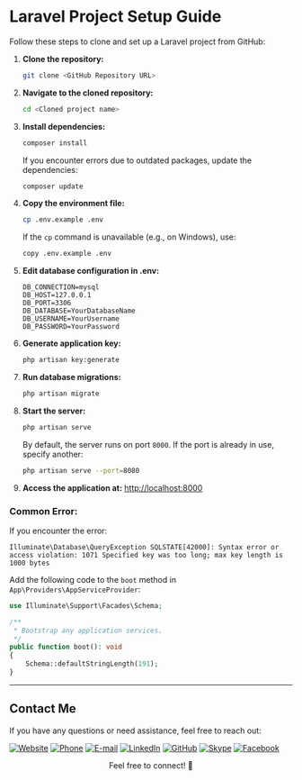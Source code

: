 # Laravel Project Setup Guide

Follow these steps to clone and set up a Laravel project from GitHub:

1. **Clone the repository:**

   ```bash
   git clone <GitHub Repository URL>
   ```

2. **Navigate to the cloned repository:**

   ```bash
   cd <Cloned project name>
   ```

3. **Install dependencies:**

   ```bash
   composer install
   ```

   If you encounter errors due to outdated packages, update the dependencies:

   ```bash
   composer update
   ```

4. **Copy the environment file:**

   ```bash
   cp .env.example .env
   ```

   If the `cp` command is unavailable (e.g., on Windows), use:

   ```bash
   copy .env.example .env
   ```

5. **Edit database configuration in .env:**

   ```
   DB_CONNECTION=mysql
   DB_HOST=127.0.0.1
   DB_PORT=3306
   DB_DATABASE=YourDatabaseName
   DB_USERNAME=YourUsername
   DB_PASSWORD=YourPassword
   ```

6. **Generate application key:**

   ```bash
   php artisan key:generate
   ```

7. **Run database migrations:**

   ```bash
   php artisan migrate
   ```

8. **Start the server:**

   ```bash
   php artisan serve
   ```

   By default, the server runs on port `8000`. If the port is already in use, specify another:

   ```bash
   php artisan serve --port=8080
   ```

9. **Access the application at:**
   [http://localhost:8000](http://localhost:8000)

### Common Error:

If you encounter the error:

```
Illuminate\Database\QueryException SQLSTATE[42000]: Syntax error or access violation: 1071 Specified key was too long; max key length is 1000 bytes
```

Add the following code to the `boot` method in `App\Providers\AppServiceProvider`:

```php
use Illuminate\Support\Facades\Schema;

/**
 * Bootstrap any application services.
 */
public function boot(): void
{
    Schema::defaultStringLength(191);
}
```

---

## Contact Me

If you have any questions or need assistance, feel free to reach out:

[![Website](https://img.shields.io/badge/Website-riajul.islam.softkit.io-2ea44f?style=flat&logo=github)](https://riajul.islam.softkit.io/)
[![Phone](https://img.shields.io/badge/%F0%9F%93%9E_Phone-%2B8801722787007-00cc00?style=flat&logo=phone)](tel:+8801722787007)
[![E-mail](https://img.shields.io/badge/Email-riajul.islam.dev@gmail.com-00cc00?style=flat&logo=gmail)](mailto:riajul.islam.dev@gmail.com)
[![LinkedIn](https://img.shields.io/badge/LinkedIn-riajul--islam--dev-2867B2?style=flat&logo=linkedin)](https://www.linkedin.com/in/riajul-islam-dev)
[![GitHub](https://img.shields.io/badge/GitHub-riajul--islam--dev-00cc00?style=flat&logo=github)](https://github.com/Riajul-Islam-Dev)
[![Skype](https://img.shields.io/badge/Skype-riajul--islam--dev-00a2ed?style=flat&logo=skype)](https://join.skype.com/invite/y4awZfHii9yl)
[![Facebook](https://img.shields.io/badge/Facebook-RiajulIslamDEV-1877f2?style=flat&logo=facebook)](https://www.facebook.com/RiajulIslamDEV)

<p align="center">Feel free to connect! 💙</p>
